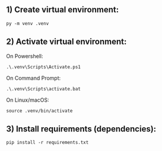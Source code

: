 ## 1) Create virtual environment:
```
py -m venv .venv
```

## 2) Activate virtual environment:
On Powershell:
```
.\.venv\Scripts\Activate.ps1
```

On Command Prompt:
```
.\.venv\Scripts\activate.bat
```

On Linux/macOS:
```
source .venv/bin/activate
```

## 3) Install requirements (dependencies):
```
pip install -r requirements.txt
```
